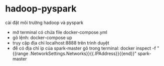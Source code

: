 # hadoop-pyspark
cài đặt môi trường hadoop và pyspark
- mở terminal có chứa file docker-compose.yml
- gõ lệnh: docker-compose up
- truy cập địa chỉ localhost:8888 trên trình duyệt
- để có địa chỉ ip của spark-master gõ trong terminal: docker inspect -f "{{range .NetworkSettings.Networks}}{{.IPAddress}}{{end}}" spark-master

